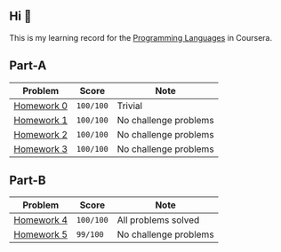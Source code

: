 ## Hi 👋

This is my learning record for the [Programming Languages](https://www.coursera.org/learn/programming-languages) in Coursera.


## Part-A

| Problem                         | Score     | Note                  |
| ------------------------------- | --------- | --------------------- |
| [Homework 0](./Part-A/hw00.sml) | `100/100` | Trivial               |
| [Homework 1](./Part-A/hw01.sml) | `100/100` | No challenge problems |
| [Homework 2](./Part-A/hw02.sml) | `100/100` | No challenge problems |
| [Homework 3](./Part-A/hw03.sml) | `100/100` | No challenge problems |

## Part-B

| Problem                         | Score     | Note                  |
| ------------------------------- | --------- | --------------------- |
| [Homework 4](./Part-B/hw04.rkt) | `100/100` | All problems solved   |
| [Homework 5](./Part-B/hw05.rkt) | `99/100` | No challenge problems |
